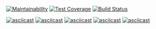 [![Maintainability](https://api.codeclimate.com/v1/badges/a99a88d28ad37a79dbf6/maintainability)](https://codeclimate.com/github/codeclimate/codeclimate/maintainability) [![Test Coverage](https://api.codeclimate.com/v1/badges/a99a88d28ad37a79dbf6/test_coverage)](https://codeclimate.com/github/codeclimate/codeclimate/test_coverage) [![Build Status](https://travis-ci.org/irkinwork/project-lvl1-s508.svg?branch=master)](https://travis-ci.org/irkinwork/project-lvl1-s508)

[![asciicast](https://asciinema.org/a/eCehUEyUgjdRG5damlCpStMbZ.svg)](https://asciinema.org/a/eCehUEyUgjdRG5damlCpStMbZ)
[![asciicast](https://asciinema.org/a/oVb1kkEwDe0w1pLm70lBNFJ4J.svg)](https://asciinema.org/a/oVb1kkEwDe0w1pLm70lBNFJ4J)
[![asciicast](https://asciinema.org/a/87mt141YsrJ5wxTznveVf3KZ5.svg)](https://asciinema.org/a/87mt141YsrJ5wxTznveVf3KZ5)
[![asciicast](https://asciinema.org/a/s3ZMkfi8BzdNetBsJULV0GN43.svg)](https://asciinema.org/a/s3ZMkfi8BzdNetBsJULV0GN43)
[![asciicast](https://asciinema.org/a/lHmAjcYW8PT2S0kmHxhJZPYcK.svg)](https://asciinema.org/a/lHmAjcYW8PT2S0kmHxhJZPYcK)